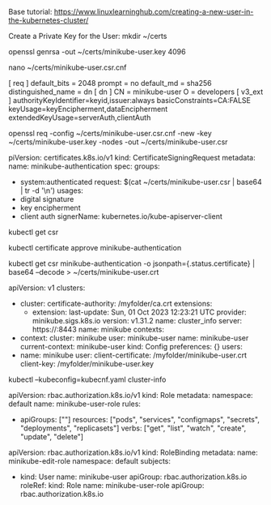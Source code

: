 Base tutorial: https://www.linuxlearninghub.com/creating-a-new-user-in-the-kubernetes-cluster/

Create a Private Key for the User:
mkdir ~/certs

openssl genrsa -out ~/certs/minikube-user.key 4096

nano ~/certs/minikube-user.csr.cnf

[ req ]
default_bits = 2048
prompt = no
default_md = sha256
distinguished_name = dn
[ dn ]
CN = minikube-user
O = developers
[ v3_ext ]
authorityKeyIdentifier=keyid,issuer:always
basicConstraints=CA:FALSE
keyUsage=keyEncipherment,dataEncipherment
extendedKeyUsage=serverAuth,clientAuth


openssl req -config ~/certs/minikube-user.csr.cnf -new -key ~/certs/minikube-user.key -nodes -out ~/certs/minikube-user.csr



piVersion: certificates.k8s.io/v1
kind: CertificateSigningRequest
metadata:
  name: minikube-authentication
spec:
  groups:
  - system:authenticated
  request: $(cat ~/certs/minikube-user.csr | base64 | tr -d '\n')
  usages:
  - digital signature
  - key encipherment
  - client auth
  signerName: kubernetes.io/kube-apiserver-client




kubectl get csr



kubectl certificate approve minikube-authentication



kubectl get csr minikube-authentication -o jsonpath={.status.certificate} | base64 –decode > ~/certs/minikube-user.crt




apiVersion: v1
clusters:
- cluster:
    certificate-authority: /myfolder/ca.crt
    extensions:
    - extension:
        last-update: Sun, 01 Oct 2023 12:23:21 UTC
        provider: minikube.sigs.k8s.io
        version: v1.31.2
      name: cluster_info
    server: https://<ipaddress>:8443
  name: minikube
contexts:
- context:
    cluster: minikube
    user: minikube-user
  name: minikube-user
current-context: minikube-user
kind: Config
preferences: {}
users:
- name: minikube
  user:
   client-certificate: /myfolder/minikube-user.crt
   client-key: /myfolder/minikube-user.key



kubectl –kubeconfig=kubecnf.yaml cluster-info



apiVersion: rbac.authorization.k8s.io/v1
kind: Role
metadata:
  namespace: default
  name: minikube-user-role
rules:
- apiGroups: [""]
  resources: ["pods", "services", "configmaps", "secrets", "deployments", "replicasets"]
  verbs: ["get", "list", "watch", "create", "update", "delete"]




apiVersion: rbac.authorization.k8s.io/v1
kind: RoleBinding
metadata:
  name: minikube-edit-role
  namespace: default
subjects:
- kind: User
  name: minikube-user
  apiGroup: rbac.authorization.k8s.io
roleRef:
  kind: Role
  name: minikube-user-role
  apiGroup: rbac.authorization.k8s.io
